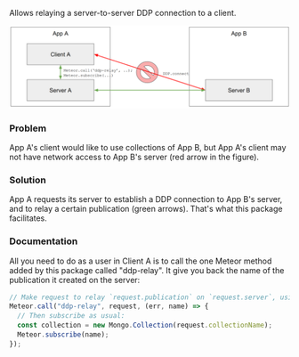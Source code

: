 Allows relaying a server-to-server DDP connection to a client.

![Figure](https://github.com/chfritz/meteor-ddp-relay/raw/master/ddp-relay-figure.png)

### Problem
App A's client would like to use collections of App B, but App A's client may not have network access to App B's server (red arrow in the figure).

### Solution
App A requests its server to establish a DDP connection to App B's server, and to relay a certain publication (green arrows). That's what this package facilitates.

### Documentation

All you need to do as a user in Client A is to call the one Meteor method added by this package called "ddp-relay". It give you back the name of the publication it created on the server:

```js
// Make request to relay `request.publication` on `request.server`, using collection `request.collectionName`
Meteor.call("ddp-relay", request, (err, name) => {
  // Then subscribe as usual:
  const collection = new Mongo.Collection(request.collectionName);
  Meteor.subscribe(name);
});
```
